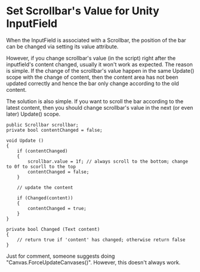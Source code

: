 # Set Scrollbar's Value for Unity InputField

When the InputField is associated with a Scrollbar, the position of the bar can be changed via setting its value attribute.

However, if you change scrollbar's value (in the script) right after the inputfield's content changed, usually it won't work as expected. The reason is simple. If the change of the scrollbar's value happen in the same Update() scope with the change of content, then the content area has not been updated correctly and hence the bar only change according to the old content.

The solution is also simple. If you want to scroll the bar according to the latest content, then you should change scrollbar's value in the next (or even later) Update() scope.

    public Scrollbar scrollbar;
    private bool contentChanged = false;

    void Update ()
    {
        if (contentChanged)
        {
            scrollbar.value = 1f; // always scroll to the bottom; change to 0f to scorll to the top
            contentChanged = false;
        }

        // update the content

        if (Changed(content))
        {
            contentChanged = true;
        }
    }

    private bool Changed (Text content)
    {
        // return true if 'content' has changed; otherwise return false
    }

Just for comment, someone suggests doing "Canvas.ForceUpdateCanvases()". However, this doesn't always work.
